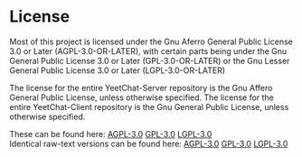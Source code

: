 # License
Most of this project is licensed under the Gnu Aferro General Public License 3.0 or Later (AGPL-3.0-OR-LATER), with certain parts being under the Gnu General Public License 3.0 or Later (GPL-3.0-OR-LATER) or the Gnu Lesser General Public License 3.0 or Later (LGPL-3.0-OR-LATER)

The license for the entire YeetChat-Server repository is the Gnu Affero General Public License, unless otherwise specified.
The license for the entire YeetChat-Client repository is the Gnu General Public License, unless otherwise specified.

These can be found here: [AGPL-3.0](https://docs.yeetchat.xyz/misc/AGPL/) [GPL-3.0](https://docs.yeetchat.xyz/misc/GPL/) [LGPL-3.0](https://docs.yeetchat.xyz/misc/LGPL/) <br>
Identical raw-text versions can be found here: [AGPL-3.0](https://www.gnu.org/licenses/agpl-3.0.txt) [GPL-3.0](https://www.gnu.org/licenses/gpl-3.0.txt) [LGPL-3.0](https://www.gnu.org/licenses/lgpl-3.0.txt)